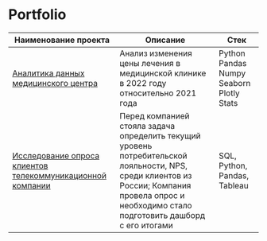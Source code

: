 # Portfolio
Наименование проекта | Описание | Стек
 --- | --- | ---
[Аналитика данных медицинского центра](https://github.com/dpermyakova/Portfolio/blob/main/Project1/med_clinic.ipynb) | Анализ изменения цены лечения в медицинской клинике в 2022 году относительно 2021 года | Python Pandas Numpy Seaborn Plotly Stats 
[Исследование опроса клиентов телекоммуникационной компании](https://github.com/dpermyakova/Portfolio/blob/main/Project2/telecom_company.ipynb) | Перед компанией стояла задача определить текущий уровень потребительской лояльности, NPS, среди клиентов из России; Компания провела опрос и необходимо стало подготовить дашборд с его итогами  | SQL, Python, Pandas, Tableau
